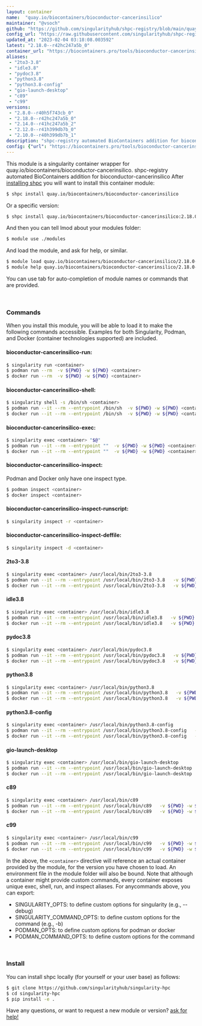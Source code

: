 ```yaml
---
layout: container
name:  "quay.io/biocontainers/bioconductor-cancerinsilico"
maintainer: "@vsoch"
github: "https://github.com/singularityhub/shpc-registry/blob/main/quay.io/biocontainers/bioconductor-cancerinsilico/container.yaml"
config_url: "https://raw.githubusercontent.com/singularityhub/shpc-registry/main/quay.io/biocontainers/bioconductor-cancerinsilico/container.yaml"
updated_at: "2023-02-04 03:18:08.003592"
latest: "2.18.0--r42hc247a5b_0"
container_url: "https://biocontainers.pro/tools/bioconductor-cancerinsilico"
aliases:
 - "2to3-3.8"
 - "idle3.8"
 - "pydoc3.8"
 - "python3.8"
 - "python3.8-config"
 - "gio-launch-desktop"
 - "c89"
 - "c99"
versions:
 - "2.8.0--r40h5f743cb_0"
 - "2.18.0--r42hc247a5b_0"
 - "2.14.0--r41hc247a5b_2"
 - "2.12.0--r41h399db7b_0"
 - "2.10.0--r40h399db7b_1"
description: "shpc-registry automated BioContainers addition for bioconductor-cancerinsilico"
config: {"url": "https://biocontainers.pro/tools/bioconductor-cancerinsilico", "maintainer": "@vsoch", "description": "shpc-registry automated BioContainers addition for bioconductor-cancerinsilico", "latest": {"2.18.0--r42hc247a5b_0": "sha256:ce7f926de96af1617b0a0b9f4396cdd355f41080fa0c0036c88a56286324f847"}, "tags": {"2.8.0--r40h5f743cb_0": "sha256:50cedab63e3416b41364ac751624cd105756271fb3bbb11d9cbff6a2269600fc", "2.18.0--r42hc247a5b_0": "sha256:ce7f926de96af1617b0a0b9f4396cdd355f41080fa0c0036c88a56286324f847", "2.14.0--r41hc247a5b_2": "sha256:d745ac5b94345a25b38331e513762ff8fd3fa12e64b13d54eeab11daf7dc3bfe", "2.12.0--r41h399db7b_0": "sha256:c95a6cab58784921fe19333f81d003edd54d33e355bf6feaa0b38fe7268acb42", "2.10.0--r40h399db7b_1": "sha256:be5ba58cccd87b135e81c8da192df6eb343a5901d2ac0a8d1a6f18f13e6620ce"}, "docker": "quay.io/biocontainers/bioconductor-cancerinsilico", "aliases": {"2to3-3.8": "/usr/local/bin/2to3-3.8", "idle3.8": "/usr/local/bin/idle3.8", "pydoc3.8": "/usr/local/bin/pydoc3.8", "python3.8": "/usr/local/bin/python3.8", "python3.8-config": "/usr/local/bin/python3.8-config", "gio-launch-desktop": "/usr/local/bin/gio-launch-desktop", "c89": "/usr/local/bin/c89", "c99": "/usr/local/bin/c99"}}
---
```


This module is a singularity container wrapper for quay.io/biocontainers/bioconductor-cancerinsilico.
shpc-registry automated BioContainers addition for bioconductor-cancerinsilico
After [installing shpc](#install) you will want to install this container module:


```bash
$ shpc install quay.io/biocontainers/bioconductor-cancerinsilico
```

Or a specific version:

```bash
$ shpc install quay.io/biocontainers/bioconductor-cancerinsilico:2.18.0--r42hc247a5b_0
```

And then you can tell lmod about your modules folder:

```bash
$ module use ./modules
```

And load the module, and ask for help, or similar.

```bash
$ module load quay.io/biocontainers/bioconductor-cancerinsilico/2.18.0--r42hc247a5b_0
$ module help quay.io/biocontainers/bioconductor-cancerinsilico/2.18.0--r42hc247a5b_0
```

You can use tab for auto-completion of module names or commands that are provided.

<br>

### Commands

When you install this module, you will be able to load it to make the following commands accessible.
Examples for both Singularity, Podman, and Docker (container technologies supported) are included.

#### bioconductor-cancerinsilico-run:

```bash
$ singularity run <container>
$ podman run --rm  -v ${PWD} -w ${PWD} <container>
$ docker run --rm  -v ${PWD} -w ${PWD} <container>
```

#### bioconductor-cancerinsilico-shell:

```bash
$ singularity shell -s /bin/sh <container>
$ podman run --it --rm --entrypoint /bin/sh  -v ${PWD} -w ${PWD} <container>
$ docker run --it --rm --entrypoint /bin/sh  -v ${PWD} -w ${PWD} <container>
```

#### bioconductor-cancerinsilico-exec:

```bash
$ singularity exec <container> "$@"
$ podman run --it --rm --entrypoint ""  -v ${PWD} -w ${PWD} <container> "$@"
$ docker run --it --rm --entrypoint ""  -v ${PWD} -w ${PWD} <container> "$@"
```

#### bioconductor-cancerinsilico-inspect:

Podman and Docker only have one inspect type.

```bash
$ podman inspect <container>
$ docker inspect <container>
```

#### bioconductor-cancerinsilico-inspect-runscript:

```bash
$ singularity inspect -r <container>
```

#### bioconductor-cancerinsilico-inspect-deffile:

```bash
$ singularity inspect -d <container>
```


#### 2to3-3.8

```bash
$ singularity exec <container> /usr/local/bin/2to3-3.8
$ podman run --it --rm --entrypoint /usr/local/bin/2to3-3.8   -v ${PWD} -w ${PWD} <container> -c " $@"
$ docker run --it --rm --entrypoint /usr/local/bin/2to3-3.8   -v ${PWD} -w ${PWD} <container> -c " $@"
```


#### idle3.8

```bash
$ singularity exec <container> /usr/local/bin/idle3.8
$ podman run --it --rm --entrypoint /usr/local/bin/idle3.8   -v ${PWD} -w ${PWD} <container> -c " $@"
$ docker run --it --rm --entrypoint /usr/local/bin/idle3.8   -v ${PWD} -w ${PWD} <container> -c " $@"
```


#### pydoc3.8

```bash
$ singularity exec <container> /usr/local/bin/pydoc3.8
$ podman run --it --rm --entrypoint /usr/local/bin/pydoc3.8   -v ${PWD} -w ${PWD} <container> -c " $@"
$ docker run --it --rm --entrypoint /usr/local/bin/pydoc3.8   -v ${PWD} -w ${PWD} <container> -c " $@"
```


#### python3.8

```bash
$ singularity exec <container> /usr/local/bin/python3.8
$ podman run --it --rm --entrypoint /usr/local/bin/python3.8   -v ${PWD} -w ${PWD} <container> -c " $@"
$ docker run --it --rm --entrypoint /usr/local/bin/python3.8   -v ${PWD} -w ${PWD} <container> -c " $@"
```


#### python3.8-config

```bash
$ singularity exec <container> /usr/local/bin/python3.8-config
$ podman run --it --rm --entrypoint /usr/local/bin/python3.8-config   -v ${PWD} -w ${PWD} <container> -c " $@"
$ docker run --it --rm --entrypoint /usr/local/bin/python3.8-config   -v ${PWD} -w ${PWD} <container> -c " $@"
```


#### gio-launch-desktop

```bash
$ singularity exec <container> /usr/local/bin/gio-launch-desktop
$ podman run --it --rm --entrypoint /usr/local/bin/gio-launch-desktop   -v ${PWD} -w ${PWD} <container> -c " $@"
$ docker run --it --rm --entrypoint /usr/local/bin/gio-launch-desktop   -v ${PWD} -w ${PWD} <container> -c " $@"
```


#### c89

```bash
$ singularity exec <container> /usr/local/bin/c89
$ podman run --it --rm --entrypoint /usr/local/bin/c89   -v ${PWD} -w ${PWD} <container> -c " $@"
$ docker run --it --rm --entrypoint /usr/local/bin/c89   -v ${PWD} -w ${PWD} <container> -c " $@"
```


#### c99

```bash
$ singularity exec <container> /usr/local/bin/c99
$ podman run --it --rm --entrypoint /usr/local/bin/c99   -v ${PWD} -w ${PWD} <container> -c " $@"
$ docker run --it --rm --entrypoint /usr/local/bin/c99   -v ${PWD} -w ${PWD} <container> -c " $@"
```



In the above, the `<container>` directive will reference an actual container provided
by the module, for the version you have chosen to load. An environment file in the
module folder will also be bound. Note that although a container
might provide custom commands, every container exposes unique exec, shell, run, and
inspect aliases. For anycommands above, you can export:

 - SINGULARITY_OPTS: to define custom options for singularity (e.g., --debug)
 - SINGULARITY_COMMAND_OPTS: to define custom options for the command (e.g., -b)
 - PODMAN_OPTS: to define custom options for podman or docker
 - PODMAN_COMMAND_OPTS: to define custom options for the command

<br>

### Install

You can install shpc locally (for yourself or your user base) as follows:

```bash
$ git clone https://github.com/singularityhub/singularity-hpc
$ cd singularity-hpc
$ pip install -e .
```

Have any questions, or want to request a new module or version? [ask for help!](https://github.com/singularityhub/singularity-hpc/issues)